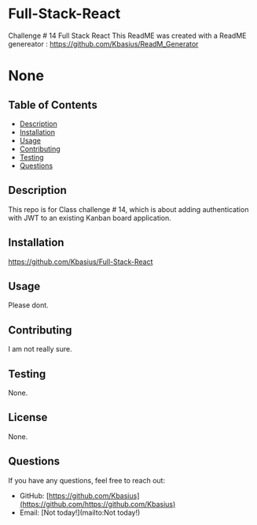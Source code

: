 # Full-Stack-React

Challenge # 14 Full Stack React
This ReadME was created with a ReadME genereator : https://github.com/Kbasius/ReadM_Generator

# None

## Table of Contents
- [Description](#description)
- [Installation](#installation)
- [Usage](#usage)
- [Contributing](#contributing)
- [Testing](#testing)
- [Questions](#questions)

## Description

This repo is for Class challenge # 14, which is about adding authentication with JWT to an existing Kanban board application.

## Installation

https://github.com/Kbasius/Full-Stack-React

## Usage

Please dont.

## Contributing

I am not really sure.

## Testing

None.

## License

None.

## Questions

If you have any questions, feel free to reach out:
- GitHub: [https://github.com/Kbasius](https://github.com/https://github.com/Kbasius)
- Email: [Not today!](mailto:Not today!)